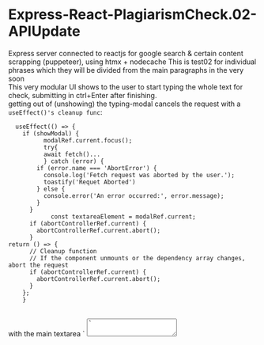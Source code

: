 # Express-React-PlagiarismCheck.02-APIUpdate
Express server connected to reactjs for google search &amp; certain content scrapping (puppeteer), using htmx + nodecache
This is test02 for individual phrases which they will be divided from the main paragraphs in the very soon
<br>
This very modular UI shows to the user to start typing the whole text for check, submitting in ctrl+Enter after finishing. 
<br>
getting out of (unshowing) the typing-modal cancels the request with a `useEffect()'s cleanup func`:
<br>
```
  useEffect(() => {  
    if (showModal) {  
          modalRef.current.focus();  
          try{  
          await fetch()...  
          } catch (error) {  
        if (error.name === 'AbortError') {  
          console.log('Fetch request was aborted by the user.');  
          toastify('Requet Aborted')  
        } else {  
          console.error('An error occurred:', error.message);  
        }  
      }  
            const textareaElement = modalRef.current;  
      if (abortControllerRef.current) {  
        abortControllerRef.current.abort();  
      }  
return () => {  
      // Cleanup function  
      // If the component unmounts or the dependency array changes, abort the request  
      if (abortControllerRef.current) {  
        abortControllerRef.current.abort();  
      }  
    };  
    }  
```
<br>
with the main textarea 
`         <textarea type="text" ref={modalRef} placeholder="start writing" />`



https://github.com/Ebrahim-Ramadan/Express-React-PlagiarismCheck.02-RESTfulAPI/assets/65041082/0695f733-5c0b-4efe-bed4-f965e7857d30

<br><br>

https://github.com/Ebrahim-Ramadan/Express-React-PlagiarismCheck.02-RESTfulAPI/assets/65041082/8a189f1f-35da-42e5-ad5c-3b4043e3b3bd

<br><br>
### Client dir.
<br>

#### Features:
<br>
-- AbortController to update the request state in case o cancelling the requet by the user (out of the typing-modal) <br>
-- hovering over the ` @Ebrahim Ramadan ` for a little shows this modal of me for [My Github Overview](https://github.com/ebrahim-Ramadan/) and clicking on it takes you to [My Twitter] (https://twitter.com/scoopsahoykid) <br>
